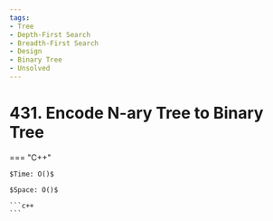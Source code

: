 ```yaml
---
tags:
- Tree
- Depth-First Search
- Breadth-First Search
- Design
- Binary Tree
- Unsolved
---
```



# 431. Encode N-ary Tree to Binary Tree

=== "C++"

    $Time: O()$

    $Space: O()$

    ```c++
    ```